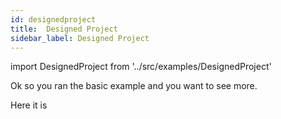 ```yaml
---
id: designedproject
title:  Designed Project
sidebar_label: Designed Project
---
```


import DesignedProject from '../src/examples/DesignedProject'

Ok so you ran the basic example and you want to see more.

Here it is 

<DesignedProject />